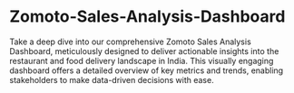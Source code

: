 # Zomoto-Sales-Analysis-Dashboard
Take a deep dive into our comprehensive Zomoto Sales Analysis Dashboard, meticulously designed to deliver actionable insights into the restaurant and food delivery landscape in India. This visually engaging dashboard offers a detailed overview of key metrics and trends, enabling stakeholders to make data-driven decisions with ease.
